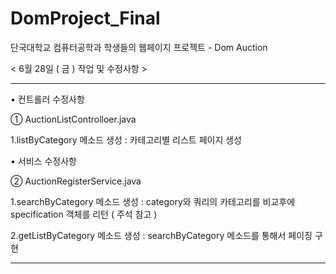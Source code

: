 # DomProject_Final
단국대학교 컴퓨터공학과 학생들의 웹페이지 프로젝트 - Dom Auction 




< 6월 28일 ( 금 ) 작업 및 수정사항 >

---


• 컨트롤러 수정사항 

① AuctionListControlloer.java


1.listByCategory 메소드 생성 : 카테고리별 리스트 페이지 생성




• 서비스 수정사항 

② AuctionRegisterService.java


1.searchByCategory 메소드 생성 : category와 쿼리의 카테고리를 비교후에 specification 객체를 리턴 ( 주석 참고 )

2.getListByCategory 메소드 생성 : searchByCategory 메소드를 통해서 페이징 구현

---
